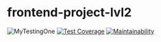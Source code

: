 # frontend-project-lvl2
![MyTestingOne](https://github.com/uzakovnikita/frontend-project-lvl2/workflows/MyTestingOne/badge.svg)
[![Test Coverage](https://api.codeclimate.com/v1/badges/47ba2bdeda3cbf46dca9/test_coverage)](https://codeclimate.com/github/uzakovnikita/frontend-project-lvl2/test_coverage)
[![Maintainability](https://api.codeclimate.com/v1/badges/47ba2bdeda3cbf46dca9/maintainability)](https://codeclimate.com/github/uzakovnikita/frontend-project-lvl2/maintainability)
